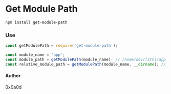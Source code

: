 # Get Module Path

```npm install get-module-path```

### Use

```js
const getModulePath = require('get-module-path');

const module_name = 'app';
const module_path = getModulePath(module_name); // /home/dev/[sth]/app
const relative_module_path = getModulePath(module_name, __dirname); // node_modules/app
```

#### Author

0x0a0d
